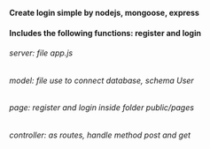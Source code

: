 **Create login simple by nodejs, mongoose, express**
#### Includes the following functions: register and login
###### server: file app.js
###### model: file use to connect database, schema User
###### page: register and login inside folder public/pages 
###### controller: as routes, handle method post and get